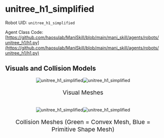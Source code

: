 <!-- THIS IS ALL GENERATED DOCUMENTATION via generate_robot_docs.py. DO NOT MODIFY THIS FILE -->

# unitree_h1_simplified

Robot UID: `unitree_h1_simplified`

Agent Class Code: [https://github.com/haosulab/ManiSkill/blob/main/mani_skill/agents/robots/unitree_h1/h1.py](https://github.com/haosulab/ManiSkill/blob/main/mani_skill/agents/robots/unitree_h1/h1.py)

## Visuals and Collision Models

<div>
    <div style="max-width: 100%; display: flex; justify-content: center;">
        <img src="/_static/robot_images/unitree_h1_simplified/front_visual.png" style='min-width:min(50%, 100px);max-width:50%;height:auto' alt="unitree_h1_simplified">
        <img src="/_static/robot_images/unitree_h1_simplified/side_visual.png" style='min-width:min(50%, 100px);max-width:50%;height:auto' alt="unitree_h1_simplified">
    </div>
    <p style="text-align: center; font-size: 1.2rem;">Visual Meshes</p>
    <br/>
    <div style="max-width: 100%; display: flex; justify-content: center;">
        <img src="/_static/robot_images/unitree_h1_simplified/front_collision.png" style='min-width:min(50%, 100px);max-width:50%;height:auto' alt="unitree_h1_simplified">
        <img src="/_static/robot_images/unitree_h1_simplified/side_collision.png" style='min-width:min(50%, 100px);max-width:50%;height:auto' alt="unitree_h1_simplified">
    </div>
    <p style="text-align: center; font-size: 1.2rem;">Collision Meshes (Green = Convex Mesh, Blue = Primitive Shape Mesh)</p>
</div>
